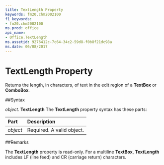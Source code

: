 ```yaml
---
title: TextLength Property
keywords: fm20.chm2002100
f1_keywords:
- fm20.chm2002100
ms.prod: office
api_name:
- Office.TextLength
ms.assetid: 9276412c-7c64-34c2-59d8-f0b8f21dc98a
ms.date: 06/08/2017
---
```



# TextLength Property



Returns the length, in characters, of text in the edit region of a  **TextBox** or **ComboBox**.

##Syntax

_object_. **TextLength**
The  **TextLength** property syntax has these parts:


|**Part**|**Description**|
|:-----|:-----|
| _object_|Required. A valid object.|

##Remarks

The  **TextLength** property is read-only. For a multiline **TextBox**, **TextLength** includes LF (line feed) and CR (carriage return) characters.


